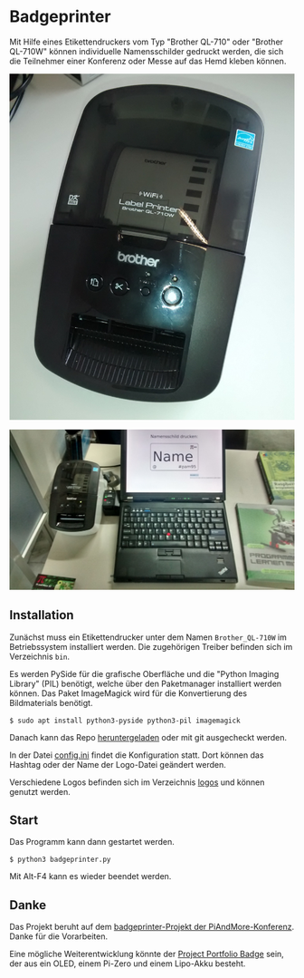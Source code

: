 # Badgeprinter

Mit Hilfe eines Etikettendruckers vom Typ "Brother QL-710" oder
"Brother QL-710W" können individuelle Namensschilder gedruckt werden, die sich
die Teilnehmer einer Konferenz oder Messe auf das Hemd kleben können.

![Etikettendrucker](labelprinter.jpg)

![Etikettendrucker im Einsatz](badgeprinter_pam95.jpg)

## Installation

Zunächst muss ein Etikettendrucker unter dem Namen ``Brother_QL-710W``
im Betriebssystem installiert werden. Die zugehörigen Treiber befinden
sich im Verzeichnis `bin`.

Es werden PySide für die grafische Oberfläche und die "Python Imaging
Library" (PIL) benötigt, welche über den Paketmanager installiert
werden können. Das Paket ImageMagick wird für die Konvertierung des
Bildmaterials benötigt.

    $ sudo apt install python3-pyside python3-pil imagemagick

Danach kann das Repo 
[heruntergeladen](https://github.com/tbs1-bo/badgeprinter/zipball/master)
oder mit git ausgecheckt werden.

In der Datei 
[config.ini](https://github.com/tbs1-bo/badgeprinter/blob/master/config.ini) 
findet die Konfiguration statt. Dort können das Hashtag oder der Name 
der Logo-Datei geändert werden.

Verschiedene Logos befinden sich im Verzeichnis 
[logos](https://github.com/tbs1-bo/badgeprinter/tree/master/logos) 
und können genutzt werden.


## Start

Das Programm kann dann gestartet werden.

    $ python3 badgeprinter.py

Mit Alt-F4 kann es wieder beendet werden.

## Danke

Das Projekt beruht auf dem [badgeprinter-Projekt der
PiAndMore-Konferenz](https://github.com/PiAndMore/badgeprinter). Danke
für die Vorarbeiten.

Eine mögliche Weiterentwicklung könnte der [Project Portfolio
Badge](https://www.element14.com/community/community/project14/geekygadgets/blog/2017/06/14/project-portfolio-badge)
sein, der aus ein OLED, einem Pi-Zero und einem Lipo-Akku besteht.
